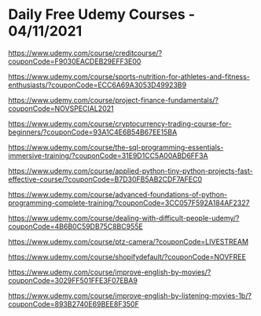 # Daily Free Udemy Courses - 04/11/2021

https://www.udemy.com/course/creditcourse/?couponCode=F9030EACDEB29EFF3E00
https://www.udemy.com/course/sports-nutrition-for-athletes-and-fitness-enthusiasts/?couponCode=ECC6A69A3053D49923B9
https://www.udemy.com/course/project-finance-fundamentals/?couponCode=NOVSPECIAL2021
https://www.udemy.com/course/cryptocurrency-trading-course-for-beginners/?couponCode=93A1C4E6B54B67EE15BA
https://www.udemy.com/course/the-sql-programming-essentials-immersive-training/?couponCode=31E9D1CC5A00ABD6FF3A
https://www.udemy.com/course/applied-python-tiny-python-projects-fast-effective-course/?couponCode=B7D30FB5AB2CDF7AFEC0
https://www.udemy.com/course/advanced-foundations-of-python-programming-complete-training/?couponCode=3CC057F592A184AF2327
https://www.udemy.com/course/dealing-with-difficult-people-udemy/?couponCode=4B6B0C59DB75C8BC955E
https://www.udemy.com/course/ptz-camera/?couponCode=LIVESTREAM
https://www.udemy.com/course/shopifydefault/?couponCode=NOVFREE
https://www.udemy.com/course/improve-english-by-movies/?couponCode=3029FF501FFE3F07EBA9
https://www.udemy.com/course/improve-english-by-listening-movies-1b/?couponCode=893B2740E69BEE8F350F
